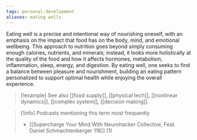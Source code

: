 ```yaml
---
tags: personal-development
aliases: eating wells
---
```


Eating well is a precise and intentional way of nourishing oneself, with an emphasis on the impact that food has on the body, mind, and emotional wellbeing. This approach to nutrition goes beyond simply consuming enough calories, nutrients, and minerals; instead, it looks more holistically at the quality of the food and how it affects hormones, metabolism, inflammation, sleep, energy, and digestion. By eating well, one seeks to find a balance between pleasure and nourishment, building an eating pattern personalized to support optimal health while enjoying the overall experience.

> [!example] See also
> [[food supply]], [[physical tech]], [[nonlinear dynamics]], [[complex system]], [[decision making]]

> [!info] Podcasts mentioning this term most frequently
> * [[Supercharge Your Mind With Neurohacker Collective, Feat. Daniel Schmachtenberger  118]] (1)